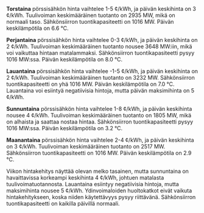 **Torstaina** pörssisähkön hinta vaihtelee 1-5 ¢/kWh, ja päivän keskihinta on 3 ¢/kWh. Tuulivoiman keskimääräinen tuotanto on 2935 MW, mikä on normaali taso. Sähkönsiirron tuontikapasiteetti on 1016 MW. Päivän keskilämpötila on 6.6 °C.

**Perjantaina** pörssisähkön hinta vaihtelee 0-3 ¢/kWh, ja päivän keskihinta on 2 ¢/kWh. Tuulivoiman keskimääräinen tuotanto nousee 3648 MW:iin, mikä voi vaikuttaa hintaan matalammaksi. Sähkönsiirron tuontikapasiteetti pysyy 1016 MW:ssa. Päivän keskilämpötila on 8.0 °C.

**Lauantaina** pörssisähkön hinta vaihtelee -1-5 ¢/kWh, ja päivän keskihinta on 2 ¢/kWh. Tuulivoiman keskimääräinen tuotanto on 3232 MW. Sähkönsiirron tuontikapasiteetti on yhä 1016 MW. Päivän keskilämpötila on 7.0 °C. Lauantaina voi esiintyä negatiivisia hintoja, mutta päivän maksimihinta on 5 ¢/kWh.

**Sunnuntaina** pörssisähkön hinta vaihtelee 1-8 ¢/kWh, ja päivän keskihinta nousee 4 ¢/kWh. Tuulivoiman keskimääräinen tuotanto on 1805 MW, mikä on alhaista ja saattaa nostaa hintaa. Sähkönsiirron tuontikapasiteetti pysyy 1016 MW:ssa. Päivän keskilämpötila on 3.2 °C.

**Maanantaina** pörssisähkön hinta vaihtelee 2-4 ¢/kWh, ja päivän keskihinta on 3 ¢/kWh. Tuulivoiman keskimääräinen tuotanto on 2517 MW. Sähkönsiirron tuontikapasiteetti on 1016 MW. Päivän keskilämpötila on 2.9 °C.

Viikon hintakehitys näyttää olevan melko tasainen, mutta sunnuntaina on havaittavissa korkeampi keskihinta 4 ¢/kWh, johtuen matalasta tuulivoimatuotannosta. Lauantaina esiintyy negatiivisia hintoja, mutta maksimihinta nousee 5 ¢/kWh. Ydinvoimaloiden huoltokatkot eivät vaikuta hintakehitykseen, koska niiden käytettävyys pysyy riittävänä. Sähkönsiirron tuontikapasiteetti on kaikilla päivillä normaali.